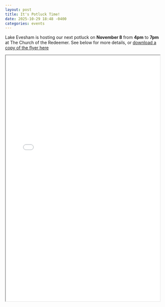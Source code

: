 ```yaml
---
layout: post
title: It's Potluck Time!
date: 2025-10-29 18:48 -0400
categories: events
---
```


Lake Evesham is hosting our next potluck on **November 8** from **4pm** to **7pm** at The Church of the Redeemer. See below for more details, or [download a copy of the flyer here](/assets/events/LECA_potluck_November_2025.pdf)


<iframe width="100%" height="800px" src="/assets/events/LECA_potluck_November_2025.pdf"></iframe>
